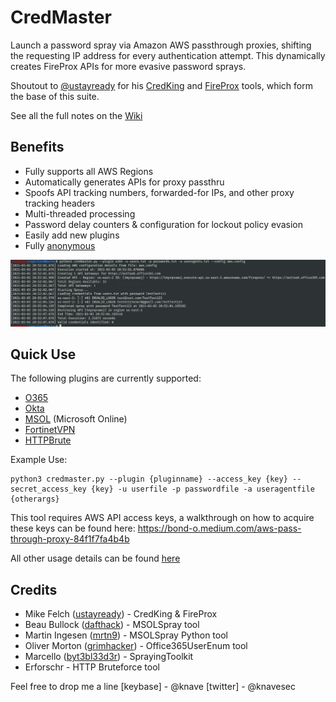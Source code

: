 # CredMaster #

Launch a password spray via Amazon AWS passthrough proxies, shifting the requesting IP address for every authentication attempt. This dynamically creates FireProx APIs for more evasive password sprays.  

Shoutout to [@ustayready](https://twitter.com/ustayready) for his [CredKing](https://github.com/ustayready/CredKing) and [FireProx](https://github.com/ustayready/fireprox) tools, which form the base of this suite.

See all the full notes on the [Wiki](https://github.com/knavesec/CredMaster/wiki)


## Benefits ##

* Fully supports all AWS Regions
* Automatically generates APIs for proxy passthru
* Spoofs API tracking numbers, forwarded-for IPs, and other proxy tracking headers
* Multi-threaded processing
* Password delay counters & configuration for lockout policy evasion
* Easily add new plugins
* Fully [anonymous](https://github.com/knavesec/CredMaster/wiki/Anonymity)

![general](https://raw.githubusercontent.com/whynotsecurity/whynotsecurity.github.io/master/assests/images/credmaster-screenshots/credmaster-default.png)


## Quick Use ##

The following plugins are currently supported:

* [O365](https://github.com/knavesec/CredMaster/wiki/O365)
* [Okta](https://github.com/knavesec/CredMaster/wiki/Okta)
* [MSOL](https://github.com/knavesec/CredMaster/wiki/MSOL) (Microsoft Online)
* [FortinetVPN](https://github.com/knavesec/CredMaster/wiki/FortinetVPN)
* [HTTPBrute](https://github.com/knavesec/CredMaster/wiki/HTTPBrute)

Example Use:
```
python3 credmaster.py --plugin {pluginname} --access_key {key} --secret_access_key {key} -u userfile -p passwordfile -a useragentfile {otherargs}
```

This tool requires AWS API access keys, a walkthrough on how to acquire these keys can be found here: https://bond-o.medium.com/aws-pass-through-proxy-84f1f7fa4b4b

All other usage details can be found [here](https://github.com/knavesec/CredMaster/wiki/Usage)


## Credits ##

- Mike Felch ([ustayready](https://twitter.com/ustayready)) - CredKing & FireProx
- Beau Bullock ([dafthack](https://twitter.com/dafthack)) - MSOLSpray tool
- Martin Ingesen ([mrtn9](https://twitter.com/Mrtn9)) - MSOLSpray Python tool
- Oliver Morton ([grimhacker](https://twitter.com/grimhacker)) - Office365UserEnum tool
- Marcello ([byt3bl33d3r](https://twitter.com/byt3bl33d3r)) - SprayingToolkit
- Erforschr - HTTP Bruteforce tool

Feel free to drop me a line
[keybase] - \@knave
[twitter] - \@knavesec
